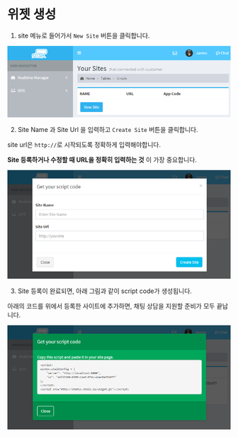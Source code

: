 위젯 생성
======================

1. site 메뉴로 들어가서 `New Site` 버튼을 클릭합니다.

![sites01](images/sites_new01.png)

2. Site Name 과 Site Url 을 입력하고 `Create Site` 버튼을 클릭합니다.

site url은 `http://`로 시작되도록 정확하게 입력해야합니다.

**Site 등록하거나 수정할 때 URL을 정확히 입력하는 것** 이 가장 중요합니다.

![sites02](images/sites_new02.png)

3. Site 등록이 완료되면, 아래 그림과 같이 script code가 생성됩니다.

아래의 코드를 위에서 등록한 사이트에 추가하면, 채팅 상담을 지원할 준비가 모두 끝납니다.

![sites03](images/sites_new03.png)
